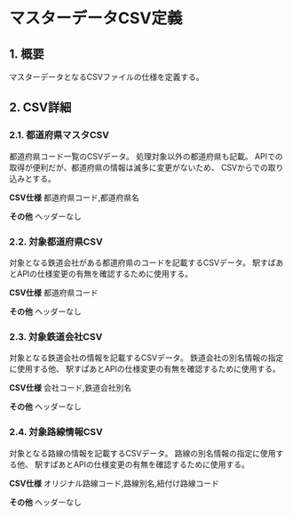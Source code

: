 # マスターデータCSV定義
## 1. 概要
マスターデータとなるCSVファイルの仕様を定義する。

## 2. CSV詳細
### 2.1. 都道府県マスタCSV
都道府県コード一覧のCSVデータ。
処理対象以外の都道府県も記載。
APIでの取得が便利だが、都道府県の情報は滅多に変更がないため、
CSVからでの取り込みとする。

**CSV仕様**
都道府県コード,都道府県名

**その他**
ヘッダーなし

### 2.2. 対象都道府県CSV
対象となる鉄道会社がある都道府県のコードを記載するCSVデータ。
駅すぱあとAPIの仕様変更の有無を確認するために使用する。

**CSV仕様**
都道府県コード

**その他**
ヘッダーなし

### 2.3. 対象鉄道会社CSV
対象となる鉄道会社の情報を記載するCSVデータ。
鉄道会社の別名情報の指定に使用する他、
駅すぱあとAPIの仕様変更の有無を確認するために使用する。

**CSV仕様**
会社コード,鉄道会社別名

**その他**
ヘッダーなし

### 2.4. 対象路線情報CSV
対象となる路線の情報を記載するCSVデータ。
路線の別名情報の指定に使用する他、
駅すぱあとAPIの仕様変更の有無を確認するために使用する。

**CSV仕様**
オリジナル路線コード,路線別名,紐付け路線コード

**その他**
ヘッダーなし



